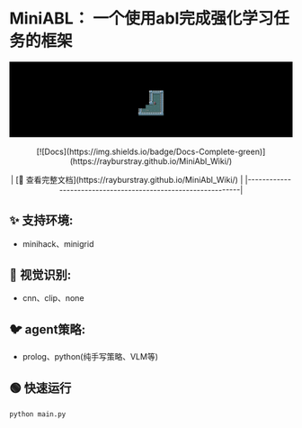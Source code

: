 # MiniABL： 一个使用abl完成强化学习任务的框架
![demo演示](assets/animation.gif)

<!-- 居中的徽章 -->
<p align="center">
  [![Docs](https://img.shields.io/badge/Docs-Complete-green)](https://rayburstray.github.io/MiniAbl_Wiki/)
</p>

<!-- 居中的按钮式链接 -->
<p align="center">
  | [📄 查看完整文档](https://rayburstray.github.io/MiniAbl_Wiki/) |
  |--------------------------------------------------------------|
</p>

## ✨ 支持环境:
- minihack、minigrid
## 🚀 视觉识别:
- cnn、clip、none
## 🐦 agent策略:
- prolog、python(纯手写策略、VLM等)

## 🟢 快速运行
```python
python main.py
```